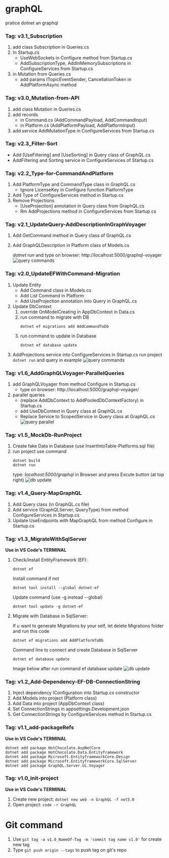 # graphQL
pratice dotnet an graphql
### Tag: v3.1_Subscription
1. add class Subscription in Queries.cs
2. In Startup.cs
    * UseWebSockets in Configure method from Startup.cs
    * AddSubscriptionType, AddInMemorySubscriptions in ConfigureServices from Startup.cs
3. in Mutation from Queries.cs
    * add params ITopicEventSender, CancellationToken in AddPlatformAsync method

### Tag: v3.0_Mutation-from-API
1. add class Mutation in Queries.cs
2. add records
    * in Command.cs (AddCommandPayload, AddCommandInput)
    * in Platform.cs (AddPlatformPayload, AddPlatformInput)
3. add service AddMutationType in ConfigureServices from Startup.cs

### Tag: v2.3_Filter-Sort
* Add [UseFiltering] and [UseSorting] in Query class of GraphQL.cs
* AddFiltering and Sorting service in ConfigureServices of Startup.cs

### Tag: v2.2_Type-for-CommandAndPlatform
1. Add PlatformType and CommandType class in GraphQL.cs
    * Ignore LicenseKey in Configure function PlatformType
2. Add Type of ConfigureServices method in Startup.cs
3. Remove Projections
    * [UseProjection] annotation in Query class from GraphQL.cs
    * Rm AddProjections method in ConfigureServices from Startup.cs

### Tag: v2.1_UpdateQuery-AddDescriptionInGraphVoyager
1. Add GetCommand method in Query class of GraphQL.cs
2. Add GraphQLDescription in Platform class of Models.cs

    *dotnet run* and type on browser: http://localhost:5000/graphql-voyager
    ![query commands](https://raw.githubusercontent.com/baodainguyen/graphQL/master/imgs/graphqlVoyagerDescription.png)

### Tag: v2.0_UpdateEFWithCommand-Migration
1. Update Entity
    * Add Command class in Models.cs
    * Add List Command in Platform
    * Add UseProjection annotation into Query in GraphQL.cs
2. Update DbContext
    1. override OnModelCreating in AppDbContext in Data.cs
    2. run command to migrate with DB
        ```
        dotnet ef migrations add AddCommandToDb
        ```
    3. run command to update in Database
        ```
        dotnet ef database update
        ```
3. AddProjections service into ConfigureServices in Startup.cs
    run project ``` dotnet run ``` and query in example
    ![query commands](https://raw.githubusercontent.com/baodainguyen/graphQL/master/imgs/graphQlNested.png)


### Tag: v1.6_AddGraphQLVoyager-ParallelQueries
1. add GraphQLVoyager from method Configure in Startup.cs
    * type on browser: http://localhost:5000/graphql-voyager/
2. parallel queries 
    * (replace AddDbContext to AddPooledDbContextFactory) in Startup.cs
    * add UseDbContext in Query class at GraphQL.cs
    * Replace Service to ScopedService in Query class at GraphQL.cs
    ![query parallel](https://raw.githubusercontent.com/baodainguyen/graphQL/master/imgs/queryParallel.png)


### Tag: v1.5_MockDb-RunProject
1. Create fake Data in Database (use InsertIntoTable-Platforms.sql file)
2. run project use command
    ```
    dotnet build
    dotnet run
    ```
    type: *localhost:5000/graphql* in Browser and press Excute button (at top right) 
    ![db update](https://raw.githubusercontent.com/baodainguyen/graphQL/master/imgs/test001.png)

### Tag: v1.4_Query-MapGraphQL
1. Add Query class (in GraphQL.cs file)
2. Add service (GraphQLServer, QueryType) from method ConfigureServices in Startup.cs
3. Update UseEndpoints with MapGraphQL from method Configure in Startup.cs


### Tag: v1.3_MigrateWithSqlServer
**Use in VS Code's TERMINAL**
1. Check/install EntityFramework (EF):
    
    ``` 
    dotnet ef 
    ```    
    Install command if not
    ``` 
    dotnet tool install --global dotnet-ef 
    ```
    Update command (use -g instead --global)
    ```
    dotnet tool update -g dotnet-ef
2. Migrate with Database in SqlServer:    
    
    If u want to generate Migrations by your self, let delete Migrations folder and run this code
    ```
    dotnet ef migrations add AddPlatformToDb
    ```
    Command line to connect and create Database in SqlServer
    ``` 
    dotnet ef database update
    ```
    Image below after run command ef database update
    ![db update](https://raw.githubusercontent.com/baodainguyen/graphQL/master/imgs/dotnetEfDatabaseUpdate.png)
    

### Tag: v1.2_Add-Dependency-EF-DB-ConnectionString
1. Inject dependency IConfiguration into Startup.cs constructor
2. Add Models into project (Platform class)
3. Add Data into project (AppDbContext class)
4. Set ConnectionStrings in appsettings.Development.json
5. Get ConnectionStrings by ConfigureServices method in Startup.cs

### Tag: v1.1_add-packageRefs
**Use in VS Code's TERMINAL**
``` 
dotnet add package HotChocolate.AspNetCore
dotnet add package HotChocolate.Data.Entityframework
dotnet add package Microsoft.EntityframeworkCore.Design
dotnet add package Microsoft.EntityframeworkCore.SqlServer
dotnet add package GraphQL.Server.Ui.Voyager
```

### Tag: v1.0_init-project
**Use in VS Code's TERMINAL**
1. Create new project: ``` dotnet new web -n GraphQL -f net5.0 ```
2. Open project: ``` code -r GraphQL ```

# Git command
1. Use `git tag -a v1.0_NameOf-Tag -m 'commit tag name v1.0'` for create new tag
2. Type `git push origin --tags` to push tag on git's repo